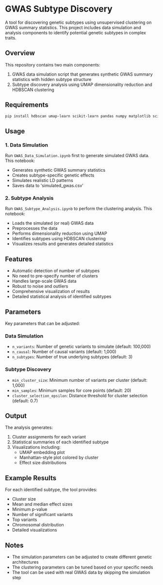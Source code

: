 # GWAS Subtype Discovery

A tool for discovering genetic subtypes using unsupervised clustering on GWAS summary statistics. This project includes data simulation and analysis components to identify potential genetic subtypes in complex traits.

## Overview

This repository contains two main components:
1. GWAS data simulation script that generates synthetic GWAS summary statistics with hidden subtype structure
2. Subtype discovery analysis using UMAP dimensionality reduction and HDBSCAN clustering

## Requirements

```bash
pip install hdbscan umap-learn scikit-learn pandas numpy matplotlib scipy nbformat
```

## Usage

### 1. Data Simulation

Run `GWAS_Data_Simulation.ipynb` first to generate simulated GWAS data. This notebook:
- Generates synthetic GWAS summary statistics
- Creates subtype-specific genetic effects
- Simulates realistic LD patterns
- Saves data to 'simulated_gwas.csv'

### 2. Subtype Analysis

Run `GWAS_Subtype_Analysis.ipynb` to perform the clustering analysis. This notebook:
- Loads the simulated (or real) GWAS data
- Preprocesses the data
- Performs dimensionality reduction using UMAP
- Identifies subtypes using HDBSCAN clustering
- Visualizes results and generates detailed statistics

## Features

- Automatic detection of number of subtypes
- No need to pre-specify number of clusters
- Handles large-scale GWAS data
- Robust to noise and outliers
- Comprehensive visualization of results
- Detailed statistical analysis of identified subtypes

## Parameters

Key parameters that can be adjusted:

### Data Simulation
- `n_variants`: Number of genetic variants to simulate (default: 100,000)
- `n_causal`: Number of causal variants (default: 1,000)
- `n_subtypes`: Number of true underlying subtypes (default: 3)

### Subtype Discovery
- `min_cluster_size`: Minimum number of variants per cluster (default: 1,000)
- `min_samples`: Minimum samples for core points (default: 20)
- `cluster_selection_epsilon`: Distance threshold for cluster selection (default: 0.7)

## Output

The analysis generates:
1. Cluster assignments for each variant
2. Statistical summaries of each identified subtype
3. Visualizations including:
   - UMAP embedding plot
   - Manhattan-style plot colored by cluster
   - Effect size distributions

## Example Results

For each identified subtype, the tool provides:
- Cluster size
- Mean and median effect sizes
- Minimum p-value
- Number of significant variants
- Top variants
- Chromosomal distribution
- Detailed visualizations

## Notes

- The simulation parameters can be adjusted to create different genetic architectures
- The clustering parameters can be tuned based on your specific needs
- The tool can be used with real GWAS data by skipping the simulation step
